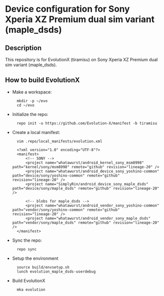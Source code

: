 Device configuration for Sony Xperia XZ Premium dual sim variant (maple_dsds)
========================================================

Description
-----------

This repository is for EvolutionX (tiramisu) on Sony Xperia XZ Premium dual sim variant (maple_dsds).

How to build EvolutionX
----------------------

* Make a workspace:

        mkdir -p ~/evo
        cd ~/evo

* Initialize the repo:

        repo init -u https://github.com/Evolution-X/manifest -b tiramisu

* Create a local manifest:

        vim .repo/local_manifests/evolution.xml

        <?xml version="1.0" encoding="UTF-8"?>
        <manifest>
            <!-- SONY -->
            <project name="whatawurst/android_kernel_sony_msm8998" path="kernel/sony/msm8998" remote="github" revision="lineage-20" />
            <project name="whatawurst/android_device_sony_yoshino-common" path="device/sony/yoshino-common" remote="github" revision="lineage-20" />
            <project name="SimplyRin/android_device_sony_maple_dsds" path="device/sony/maple_dsds" remote="github" revision="lineage-20" />

            <!-- blobs for maple_dsds -->
            <project name="whatawurst/android_vendor_sony_yoshino-common" path="vendor/sony/yoshino-common" remote="github" revision="lineage-20" />
            <project name="whatawurst/android_vendor_sony_maple_dsds" path="vendor/sony/maple_dsds" remote="github" revision="lineage-20" />
        </manifest>

* Sync the repo:

        repo sync

* Setup the environment

        source build/envsetup.sh
        lunch evolution_maple_dsds-userdebug

* Build EvolutionX

        mka evolution
